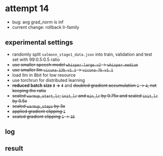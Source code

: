 # attempt 14

- bug: avg grad_norm is inf
- current change: rollback lr-family

## experimental settings
- randomly split `salmonn_stage1_data.json` into train, validation and test set with 99:0.5:0.5 ratio
- ~~use smaller speech model `whisper-large-v2` &rarr; `whisper-medium`~~
- ~~use smaller llm `vicuna-13b-v1.1` &rarr; `vicuna-7b-v1.1`~~
- load llm in 8bit for low resource
- use torchrun for distributed learning
- **reduced batch size `8` &rarr; `4`** and ~~doubled gradient accumulation `1` &rarr; `4`, not keeping the ratio~~
- ~~scaled `warmup_start_lr`, `init_lr` and `min_lr` by 0.75x and scaled `init_lr` by 0.5x~~
- ~~scaled `warmup_steps` by 3x~~
- ~~applied gradient clipping `1`~~
- ~~scaled gradient clipping `1` &rarr; `10`~~

## log

## result
